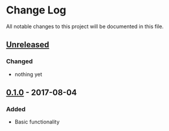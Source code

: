 # Change Log
All notable changes to this project will be documented in this file.
## [Unreleased]
### Changed
- nothing yet

## [0.1.0] - 2017-08-04
### Added
- Basic functionality


[Unreleased]: https://github.com/your-name/ebenbild/compare/0.1.1...HEAD
[0.1.0]: https://github.com/your-name/ebenbild/compare/0.1.0...0.1.1
